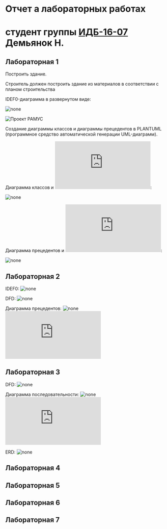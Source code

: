 # Отчет а лабораторных работах
# студент группы [ИДБ-16-07](https://github.com/stankin/design-1/wiki/list-idb-16-07) Демьянок Н.

## Лабораторная 1

Построить здание.

Строитель должен построить здание из материалов в соответствии с планом строительства

IDEF0-диаграмма в развернутом виде:

![none](https://github.com/ndemyanok-stankin/ndemyanok-stankin.github.io/blob/master/01_A0.png)

![Проект РАМУС](https://github.com/ndemyanok-stankin/ndemyanok-stankin.github.io/blob/master/ModelDem.rsf)

Создание диаграммы классов и диаграммы прецедентов в PLANTUML (программное средство автоматической генерации UML-диаграмм).

Диаграмма классов и ![код для её построения](https://github.com/ndemyanok-stankin/ndemyanok-stankin.github.io/blob/master/1.txt):

![none](https://github.com/ndemyanok-stankin/ndemyanok-stankin.github.io/blob/master/ybeaUSEVAfE-zmPVE5LSit8WlECNFIOCED.png)

Диаграмма прецедентов и ![код для её построения](https://github.com/ndemyanok-stankin/ndemyanok-stankin.github.io/blob/master/2.txt):

![none](https://github.com/ndemyanok-stankin/ndemyanok-stankin.github.io/blob/master/Lj8xnKvIeTPU0iVuIVquPtlxsmSot5yZN.png)

## Лабораторная 2

IDEF0:
![none](https://github.com/ndemyanok-stankin/ndemyanok-stankin.github.io/blob/master/02_A0.png)

DFD:
![none](https://github.com/ndemyanok-stankin/ndemyanok-stankin.github.io/blob/master/03_A1.png)

Диаграмма прецедентов:
![none](https://github.com/ndemyanok-stankin/ndemyanok-stankin.github.io/blob/master/Co2QvuCqGrJ0D6-_i0Ma-SAE2rjn6b1Q0D4DaW1QknNiW1qA5tO1kNiXwa4gDRaSKlDIWFu00000.png)
![Код](https://github.com/ndemyanok-stankin/ndemyanok-stankin.github.io/blob/master/3.txt)

## Лабораторная 3

DFD:
![none](https://github.com/ndemyanok-stankin/ndemyanok-stankin.github.io/blob/master/04_A3.png)

Диаграмма последовательности:
![none](https://github.com/ndemyanok-stankin/ndemyanok-stankin.github.io/blob/master/dG5jmxg1.png)
![Код](https://github.com/ndemyanok-stankin/ndemyanok-stankin.github.io/blob/master/4.txt)

ERD:
![none](https://github.com/ndemyanok-stankin/ndemyanok-stankin.github.io/blob/master/Untitled%20Diagram.png)

## Лабораторная 4

## Лабораторная 5

## Лабораторная 6

## Лабораторная 7
